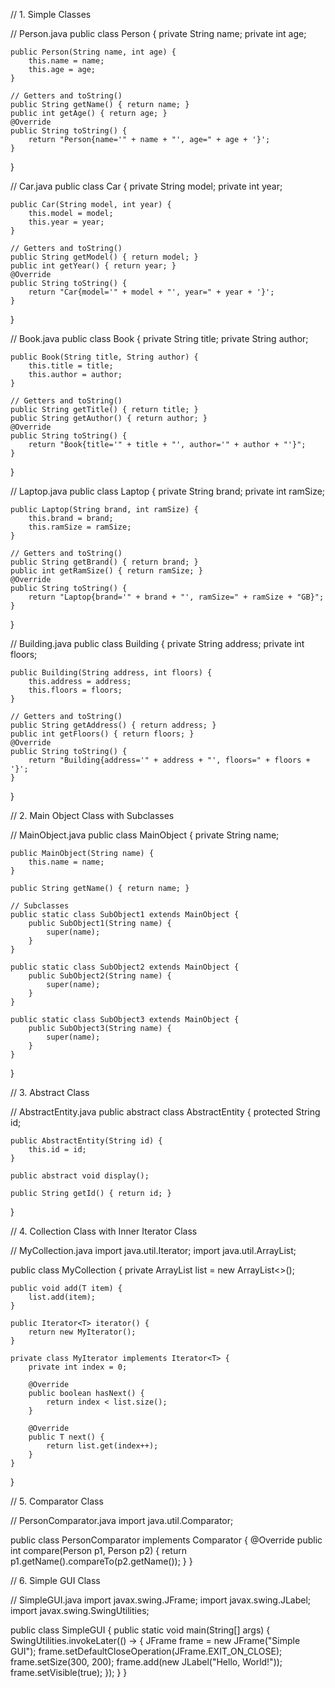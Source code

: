 // 1. Simple Classes

// Person.java
public class Person {
    private String name;
    private int age;

    public Person(String name, int age) {
        this.name = name;
        this.age = age;
    }

    // Getters and toString()
    public String getName() { return name; }
    public int getAge() { return age; }
    @Override
    public String toString() {
        return "Person{name='" + name + "', age=" + age + '}';
    }
}

// Car.java
public class Car {
    private String model;
    private int year;

    public Car(String model, int year) {
        this.model = model;
        this.year = year;
    }

    // Getters and toString()
    public String getModel() { return model; }
    public int getYear() { return year; }
    @Override
    public String toString() {
        return "Car{model='" + model + "', year=" + year + '}';
    }
}

// Book.java
public class Book {
    private String title;
    private String author;

    public Book(String title, String author) {
        this.title = title;
        this.author = author;
    }

    // Getters and toString()
    public String getTitle() { return title; }
    public String getAuthor() { return author; }
    @Override
    public String toString() {
        return "Book{title='" + title + "', author='" + author + "'}";
    }
}

// Laptop.java
public class Laptop {
    private String brand;
    private int ramSize;

    public Laptop(String brand, int ramSize) {
        this.brand = brand;
        this.ramSize = ramSize;
    }

    // Getters and toString()
    public String getBrand() { return brand; }
    public int getRamSize() { return ramSize; }
    @Override
    public String toString() {
        return "Laptop{brand='" + brand + "', ramSize=" + ramSize + "GB}";
    }
}

// Building.java
public class Building {
    private String address;
    private int floors;

    public Building(String address, int floors) {
        this.address = address;
        this.floors = floors;
    }

    // Getters and toString()
    public String getAddress() { return address; }
    public int getFloors() { return floors; }
    @Override
    public String toString() {
        return "Building{address='" + address + "', floors=" + floors + '}';
    }
}

// 2. Main Object Class with Subclasses

// MainObject.java
public class MainObject {
    private String name;

    public MainObject(String name) {
        this.name = name;
    }

    public String getName() { return name; }

    // Subclasses
    public static class SubObject1 extends MainObject {
        public SubObject1(String name) {
            super(name);
        }
    }

    public static class SubObject2 extends MainObject {
        public SubObject2(String name) {
            super(name);
        }
    }

    public static class SubObject3 extends MainObject {
        public SubObject3(String name) {
            super(name);
        }
    }
}

// 3. Abstract Class

// AbstractEntity.java
public abstract class AbstractEntity {
    protected String id;

    public AbstractEntity(String id) {
        this.id = id;
    }

    public abstract void display();

    public String getId() { return id; }
}

// 4. Collection Class with Inner Iterator Class

// MyCollection.java
import java.util.Iterator;
import java.util.ArrayList;

public class MyCollection<T> {
    private ArrayList<T> list = new ArrayList<>();

    public void add(T item) {
        list.add(item);
    }

    public Iterator<T> iterator() {
        return new MyIterator();
    }

    private class MyIterator implements Iterator<T> {
        private int index = 0;

        @Override
        public boolean hasNext() {
            return index < list.size();
        }

        @Override
        public T next() {
            return list.get(index++);
        }
    }
}

// 5. Comparator Class

// PersonComparator.java
import java.util.Comparator;

public class PersonComparator implements Comparator<Person> {
    @Override
    public int compare(Person p1, Person p2) {
        return p1.getName().compareTo(p2.getName());
    }
}

// 6. Simple GUI Class

// SimpleGUI.java
import javax.swing.JFrame;
import javax.swing.JLabel;
import javax.swing.SwingUtilities;

public class SimpleGUI {
    public static void main(String[] args) {
        SwingUtilities.invokeLater(() -> {
            JFrame frame = new JFrame("Simple GUI");
            frame.setDefaultCloseOperation(JFrame.EXIT_ON_CLOSE);
            frame.setSize(300, 200);
            frame.add(new JLabel("Hello, World!"));
            frame.setVisible(true);
        });
    }
}
